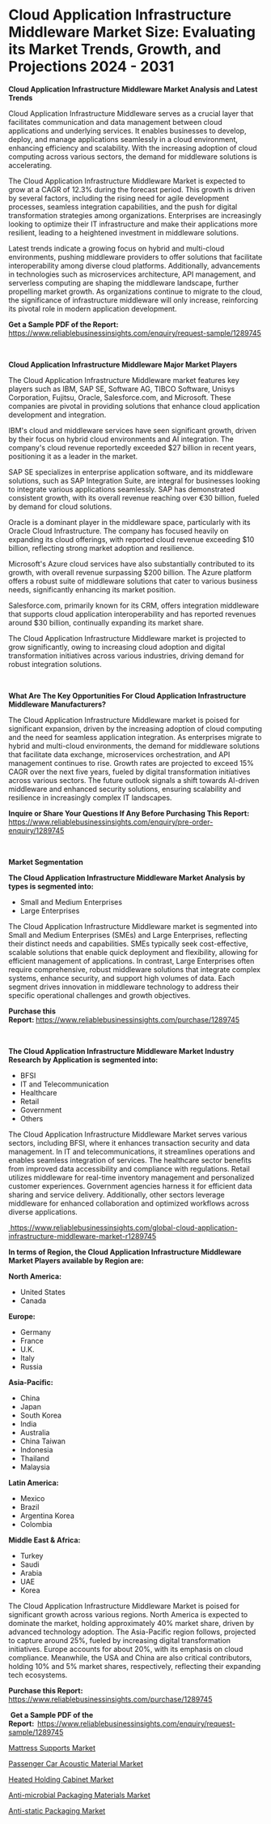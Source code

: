 <p><h1>Cloud Application Infrastructure Middleware Market Size: Evaluating its Market Trends, Growth, and Projections 2024 - 2031</h1></p><p><strong>Cloud Application Infrastructure Middleware Market Analysis and Latest Trends</strong></p>
<p><p>Cloud Application Infrastructure Middleware serves as a crucial layer that facilitates communication and data management between cloud applications and underlying services. It enables businesses to develop, deploy, and manage applications seamlessly in a cloud environment, enhancing efficiency and scalability. With the increasing adoption of cloud computing across various sectors, the demand for middleware solutions is accelerating.</p><p>The Cloud Application Infrastructure Middleware Market is expected to grow at a CAGR of 12.3% during the forecast period. This growth is driven by several factors, including the rising need for agile development processes, seamless integration capabilities, and the push for digital transformation strategies among organizations. Enterprises are increasingly looking to optimize their IT infrastructure and make their applications more resilient, leading to a heightened investment in middleware solutions.</p><p>Latest trends indicate a growing focus on hybrid and multi-cloud environments, pushing middleware providers to offer solutions that facilitate interoperability among diverse cloud platforms. Additionally, advancements in technologies such as microservices architecture, API management, and serverless computing are shaping the middleware landscape, further propelling market growth. As organizations continue to migrate to the cloud, the significance of infrastructure middleware will only increase, reinforcing its pivotal role in modern application development.</p></p>
<p><strong>Get a Sample PDF of the Report:&nbsp;</strong> <a href="https://www.reliablebusinessinsights.com/enquiry/request-sample/1289745?utm_campaign=48&utm_medium=2&utm_source=Github&utm_content=ia&utm_term=26102024&utm_id=cloud-application-infrastructure-middleware">https://www.reliablebusinessinsights.com/enquiry/request-sample/1289745</a></p>
<p>&nbsp;</p>
<p><strong>Cloud Application Infrastructure Middleware Major Market Players</strong></p>
<p><p>The Cloud Application Infrastructure Middleware market features key players such as IBM, SAP SE, Software AG, TIBCO Software, Unisys Corporation, Fujitsu, Oracle, Salesforce.com, and Microsoft. These companies are pivotal in providing solutions that enhance cloud application development and integration.</p><p>IBM's cloud and middleware services have seen significant growth, driven by their focus on hybrid cloud environments and AI integration. The company's cloud revenue reportedly exceeded $27 billion in recent years, positioning it as a leader in the market.</p><p>SAP SE specializes in enterprise application software, and its middleware solutions, such as SAP Integration Suite, are integral for businesses looking to integrate various applications seamlessly. SAP has demonstrated consistent growth, with its overall revenue reaching over €30 billion, fueled by demand for cloud solutions.</p><p>Oracle is a dominant player in the middleware space, particularly with its Oracle Cloud Infrastructure. The company has focused heavily on expanding its cloud offerings, with reported cloud revenue exceeding $10 billion, reflecting strong market adoption and resilience.</p><p>Microsoft's Azure cloud services have also substantially contributed to its growth, with overall revenue surpassing $200 billion. The Azure platform offers a robust suite of middleware solutions that cater to various business needs, significantly enhancing its market position.</p><p>Salesforce.com, primarily known for its CRM, offers integration middleware that supports cloud application interoperability and has reported revenues around $30 billion, continually expanding its market share.</p><p>The Cloud Application Infrastructure Middleware market is projected to grow significantly, owing to increasing cloud adoption and digital transformation initiatives across various industries, driving demand for robust integration solutions.</p></p>
<p>&nbsp;</p>
<p><strong>What Are The Key Opportunities For Cloud Application Infrastructure Middleware Manufacturers?</strong></p>
<p><p>The Cloud Application Infrastructure Middleware market is poised for significant expansion, driven by the increasing adoption of cloud computing and the need for seamless application integration. As enterprises migrate to hybrid and multi-cloud environments, the demand for middleware solutions that facilitate data exchange, microservices orchestration, and API management continues to rise. Growth rates are projected to exceed 15% CAGR over the next five years, fueled by digital transformation initiatives across various sectors. The future outlook signals a shift towards AI-driven middleware and enhanced security solutions, ensuring scalability and resilience in increasingly complex IT landscapes.</p></p>
<p><strong>Inquire or Share Your Questions If Any Before Purchasing This Report:</strong> <a href="https://www.reliablebusinessinsights.com/enquiry/pre-order-enquiry/1289745?utm_campaign=48&utm_medium=2&utm_source=Github&utm_content=ia&utm_term=26102024&utm_id=cloud-application-infrastructure-middleware">https://www.reliablebusinessinsights.com/enquiry/pre-order-enquiry/1289745</a></p>
<p>&nbsp;</p>
<p><strong>Market Segmentation</strong></p>
<p><strong>The Cloud Application Infrastructure Middleware Market Analysis by types is segmented into:</strong></p>
<p><ul><li>Small and Medium Enterprises</li><li>Large Enterprises</li></ul></p>
<p><p>The Cloud Application Infrastructure Middleware market is segmented into Small and Medium Enterprises (SMEs) and Large Enterprises, reflecting their distinct needs and capabilities. SMEs typically seek cost-effective, scalable solutions that enable quick deployment and flexibility, allowing for efficient management of applications. In contrast, Large Enterprises often require comprehensive, robust middleware solutions that integrate complex systems, enhance security, and support high volumes of data. Each segment drives innovation in middleware technology to address their specific operational challenges and growth objectives.</p></p>
<p><strong>Purchase this Report:&nbsp;</strong><a href="https://www.reliablebusinessinsights.com/purchase/1289745?utm_campaign=48&utm_medium=2&utm_source=Github&utm_content=ia&utm_term=26102024&utm_id=cloud-application-infrastructure-middleware">https://www.reliablebusinessinsights.com/purchase/1289745</a></p>
<p>&nbsp;</p>
<p><strong>The Cloud Application Infrastructure Middleware Market Industry Research by Application is segmented into:</strong></p>
<p><ul><li>BFSI</li><li>IT and Telecommunication</li><li>Healthcare</li><li>Retail</li><li>Government</li><li>Others</li></ul></p>
<p><p>The Cloud Application Infrastructure Middleware Market serves various sectors, including BFSI, where it enhances transaction security and data management. In IT and telecommunications, it streamlines operations and enables seamless integration of services. The healthcare sector benefits from improved data accessibility and compliance with regulations. Retail utilizes middleware for real-time inventory management and personalized customer experiences. Government agencies harness it for efficient data sharing and service delivery. Additionally, other sectors leverage middleware for enhanced collaboration and optimized workflows across diverse applications.</p></p>
<p><a href="https://www.reliablebusinessinsights.com/global-cloud-application-infrastructure-middleware-market-r1289745?utm_campaign=48&utm_medium=2&utm_source=Github&utm_content=ia&utm_term=26102024&utm_id=cloud-application-infrastructure-middleware">&nbsp;https://www.reliablebusinessinsights.com/global-cloud-application-infrastructure-middleware-market-r1289745</a></p>
<p><strong>In terms of Region, the Cloud Application Infrastructure Middleware Market Players available by Region are:</strong></p>
<p>
    <p> <strong> North America: </strong>
        <ul>
            <li>United States</li>
            <li>Canada</li>
        </ul>
        </p> 
    <p> <strong> Europe: </strong>
        <ul>
            <li>Germany</li>
            <li>France</li>
            <li>U.K.</li>
            <li>Italy</li>
            <li>Russia</li>
        </ul>
        </p> 
    <p> <strong> Asia-Pacific: </strong>
        <ul>
            <li>China</li>
            <li>Japan</li>
            <li>South Korea</li>
            <li>India</li>
            <li>Australia</li>
            <li>China Taiwan</li>
            <li>Indonesia</li>
            <li>Thailand</li>
            <li>Malaysia</li>
        </ul>
        </p> 
    <p> <strong> Latin America: </strong>
        <ul>
            <li>Mexico</li>
            <li>Brazil</li>
            <li>Argentina Korea</li>
            <li>Colombia</li>
        </ul>
        </p> 
    <p> <strong> Middle East & Africa: </strong>
        <ul>
            <li>Turkey</li>
            <li>Saudi</li>
            <li>Arabia</li>
            <li>UAE</li>
            <li>Korea</li>
        </ul>
    </p>
    </p>
<p><p>The Cloud Application Infrastructure Middleware Market is poised for significant growth across various regions. North America is expected to dominate the market, holding approximately 40% market share, driven by advanced technology adoption. The Asia-Pacific region follows, projected to capture around 25%, fueled by increasing digital transformation initiatives. Europe accounts for about 20%, with its emphasis on cloud compliance. Meanwhile, the USA and China are also critical contributors, holding 10% and 5% market shares, respectively, reflecting their expanding tech ecosystems.</p></p>
<p><strong>Purchase this Report: </strong><a href="https://www.reliablebusinessinsights.com/purchase/1289745?utm_campaign=48&utm_medium=2&utm_source=Github&utm_content=ia&utm_term=26102024&utm_id=cloud-application-infrastructure-middleware">https://www.reliablebusinessinsights.com/purchase/1289745</a></p>
<p>&nbsp;<strong>Get a Sample PDF of the Report:&nbsp;&nbsp;</strong><a href="https://www.reliablebusinessinsights.com/enquiry/request-sample/1289745?utm_campaign=48&utm_medium=2&utm_source=Github&utm_content=ia&utm_term=26102024&utm_id=cloud-application-infrastructure-middleware">https://www.reliablebusinessinsights.com/enquiry/request-sample/1289745</a></p>
<p><strong></strong></p>
<p><p><a href="https://issuu.com/reportprime-2/docs/mattress-supports-market-size-2030._ae63052b5c5bf7?utm_campaign=48&utm_medium=2&utm_source=Github&utm_content=ia&utm_term=26102024&utm_id=cloud-application-infrastructure-middleware">Mattress Supports Market</a></p><p><a href="https://github.com/Armeladukagjini693/Market-Research-Report-List-1/blob/main/passenger-car-acoustic-material-market.md?utm_campaign=48&utm_medium=2&utm_source=Github&utm_content=ia&utm_term=26102024&utm_id=cloud-application-infrastructure-middleware">Passenger Car Acoustic Material Market</a></p><p><a href="https://issuu.com/reportprime-2/docs/heated-holding-cabinet-market-size-_d1dbbd3df0ccb4?utm_campaign=48&utm_medium=2&utm_source=Github&utm_content=ia&utm_term=26102024&utm_id=cloud-application-infrastructure-middleware">Heated Holding Cabinet Market</a></p><p><a href="https://www.linkedin.com/pulse/investment-opportunities-anti-microbial-packaging-materials-hjmae?utm_campaign=48&utm_medium=2&utm_source=Github&utm_content=ia&utm_term=26102024&utm_id=cloud-application-infrastructure-middleware">Anti-microbial Packaging Materials Market</a></p><p><a href="https://www.linkedin.com/pulse/anti-static-packaging-mosaic-piecing-together-global-market-xppie?utm_campaign=48&utm_medium=2&utm_source=Github&utm_content=ia&utm_term=26102024&utm_id=cloud-application-infrastructure-middleware">Anti-static Packaging Market</a></p></p>